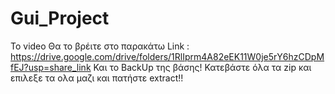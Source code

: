 # Gui_Project
To video Θα το βρέιτε στο παρακάτω Link : https://drive.google.com/drive/folders/1RlIprm4A82eEK11W0je5rY6hzCDpMfEJ?usp=share_link
Και το BackUp της βάσης!
Κατεβάστε όλα τα zip και επιλεξε τα ολα μαζι και πατήστε extract!!

